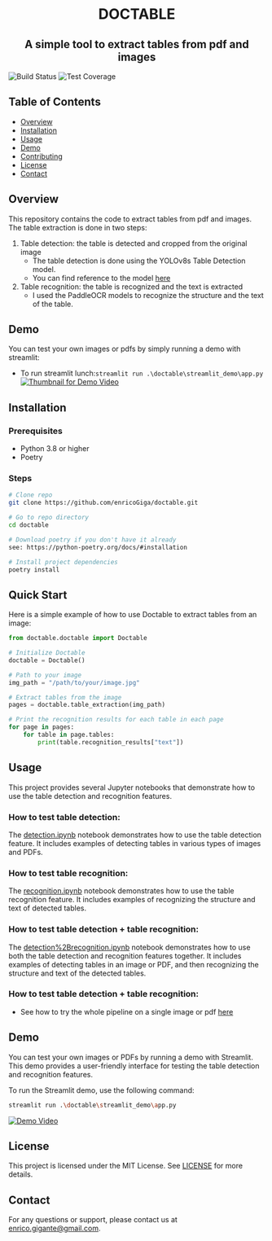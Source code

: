 <div style="text-align:center">

# DOCTABLE
## A simple tool to extract tables from pdf and images

</div>

![Build Status](https://img.shields.io/badge/build-passing-brightgreen)
![Test Coverage](https://img.shields.io/badge/coverage-100%25-brightgreen)

## Table of Contents
- [Overview](#overview)
- [Installation](#installation)
- [Usage](#usage)
- [Demo](#demo)
- [Contributing](#contributing)
- [License](#license)
- [Contact](#contact)

## Overview
This repository contains the code to extract tables from pdf and images. The table extraction is done in two steps:
1. Table detection: the table is detected and cropped from the original image
    - The table detection is done using the YOLOv8s Table Detection model.
    - You can find reference to the model [here](https://huggingface.co/foduucom/table-detection-and-extraction)
2. Table recognition: the table is recognized and the text is extracted
   - I used the PaddleOCR models to recognize the structure and the text of the table.

## Demo
You can test your own images or pdfs by simply running a demo with streamlit:
* To run streamlit lunch:`streamlit run .\doctable\streamlit_demo\app.py`
[![Thumbnail for Demo Video](http://img.youtube.com/vi/XT3klGwHV0E/0.jpg)](https://www.youtube.com/watch?v=XT3klGwHV0E)

## Installation
### Prerequisites
- Python 3.8 or higher
- Poetry

### Steps
```bash
# Clone repo
git clone https://github.com/enricoGiga/doctable.git

# Go to repo directory
cd doctable

# Download poetry if you don't have it already
see: https://python-poetry.org/docs/#installation

# Install project dependencies
poetry install
```
## Quick Start

Here is a simple example of how to use Doctable to extract tables from an image:

```python
from doctable.doctable import Doctable

# Initialize Doctable
doctable = Doctable()

# Path to your image
img_path = "/path/to/your/image.jpg"

# Extract tables from the image
pages = doctable.table_extraction(img_path)

# Print the recognition results for each table in each page
for page in pages:
    for table in page.tables:
        print(table.recognition_results["text"])
```

## Usage
This project provides several Jupyter notebooks that demonstrate how to use the table detection and recognition features. 

### How to test table detection:
The [detection.ipynb](notebooks%2Fdetection.ipynb) notebook demonstrates how to use the table detection feature. It includes examples of detecting tables in various types of images and PDFs.

### How to test table recognition:
The [recognition.ipynb](notebooks%2Frecognition.ipynb) notebook demonstrates how to use the table recognition feature. It includes examples of recognizing the structure and text of detected tables.

### How to test table detection + table recognition:
The [detection%2Brecognition.ipynb](notebooks%2Fdetection%2Brecognition.ipynb) notebook demonstrates how to use both the table detection and recognition features together. It includes examples of detecting tables in an image or PDF, and then recognizing the structure and text of the detected tables.


### How to test table detection + table recognition:
* See how to try the whole pipeline on a single image or pdf [here](notebooks%2Fdetection%2Brecognition.ipynb)
## Demo
You can test your own images or PDFs by running a demo with Streamlit. This demo provides a user-friendly interface for testing the table detection and recognition features.

To run the Streamlit demo, use the following command:

```bash
streamlit run .\doctable\streamlit_demo\app.py
```
[![Demo Video](http://img.youtube.com/vi/hb2zUQJB1d4/0.jpg)](https://www.youtube.com/watch?v=hb2zUQJB1d4)



## License
This project is licensed under the MIT License. See [LICENSE](LICENSE) for more details.

## Contact
For any questions or support, please contact us at [enrico.gigante@gmail.com](mailto:enrico.gigante@gmail.com).